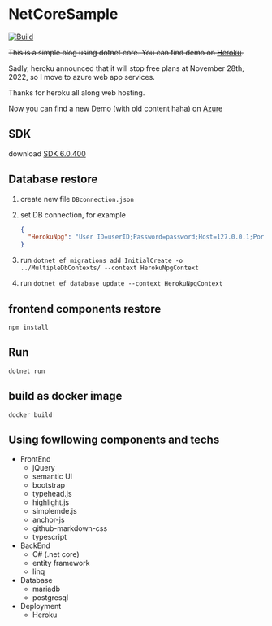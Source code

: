 # NetCoreSample

[![Build](https://github.com/YanagiSiki/NetCoreSample/actions/workflows/dotnet-core.yml/badge.svg)](https://github.com/YanagiSiki/NetCoreSample/actions/workflows/dotnet-core.yml)

~~This is a simple blog using dotnet core. You can find demo on [Heroku](https://netcoresample.herokuapp.com/).~~

Sadly, heroku announced that it will stop free plans at November 28th, 2022, so I move to azure web app services.

Thanks for heroku all along web hosting.

Now you can find a new Demo (with old content haha) on [Azure](https://yanagisiki.azurewebsites.net/)

## SDK

download [SDK 6.0.400](https://dotnet.microsoft.com/en-us/download/dotnet/thank-you/sdk-6.0.400-windows-x64-installer)

## Database restore

1. create new file `DBconnection.json`
2. set DB connection, for example

   ```json
   {
     "HerokuNpg": "User ID=userID;Password=password;Host=127.0.0.1;Port=5432;Database=mypostgre;Pooling=true;SslMode=Require;Trust Server Certificate=true"
   }
   ```

3. run `dotnet ef migrations add InitialCreate -o ../MultipleDbContexts/ --context HerokuNpgContext`
4. run `dotnet ef database update --context HerokuNpgContext`

## frontend components restore

`npm install`

## Run

`dotnet run`

## build as docker image

`docker build`

## Using fowllowing components and techs

- FrontEnd
  - jQuery
  - semantic UI
  - bootstrap
  - typehead.js
  - highlight.js
  - simplemde.js
  - anchor-js
  - github-markdown-css
  - typescript
- BackEnd
  - C# (.net core)
  - entity framework
  - linq
- Database
  - mariadb
  - postgresql
- Deployment
  - Heroku
